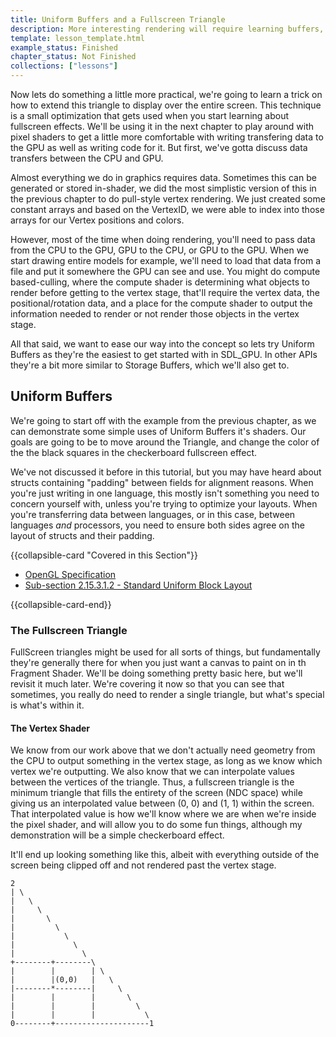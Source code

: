 ```yaml
---
title: Uniform Buffers and a Fullscreen Triangle
description: More interesting rendering will require learning buffers, we'll begin with the simplest type to use, Uniform Buffers. As well as an example of why you might actually use a single triangle later on in your Graphics journey.
template: lesson_template.html
example_status: Finished
chapter_status: Not Finished
collections: ["lessons"]
---
```


Now lets do something a little more practical, we're going to learn a trick on how to extend this triangle to display over the entire screen. This technique is a small optimization that gets used when you start learning about fullscreen effects. We'll be using it in the next chapter to play around with pixel shaders to get a little more comfortable with writing transfering data to the GPU as well as writing code for it. But first, we've gotta discuss data transfers between the CPU and GPU.

Almost everything we do in graphics requires data. Sometimes this can be generated or stored in-shader, we did the most simplistic version of this in the previous chapter to do pull-style vertex rendering. We just created some constant arrays and based on the VertexID, we were able to index into those arrays for our Vertex positions and colors. 

However, most of the time when doing rendering, you'll need to pass data from the CPU to the GPU, GPU to the CPU, or GPU to the GPU. When we start drawing entire models for example, we'll need to load that data from a file and put it somewhere the GPU can see and use. You might do compute based-culling, where the compute shader is determining what objects to render before getting to the vertex stage, that'll require the vertex data, the positional/rotation data, and a place for the compute shader to output the information needed to render or not render those objects in the vertex stage.

All that said, we want to ease our way into the concept so lets try Uniform Buffers as they're the easiest to get started with in SDL_GPU. In other APIs they're a bit more similar to Storage Buffers, which we'll also get to. 

## Uniform Buffers

We're going to start off with the example from the previous chapter, as we can demonstrate some simple uses of Uniform Buffers it's shaders. Our goals are going to be to move around the Triangle, and change the color of the the black squares in the checkerboard fullscreen effect.

We've not discussed it before in this tutorial, but you may have heard about structs containing "padding" between fields for alignment reasons. When you're just writing in one language, this mostly isn't something you need to concern yourself with, unless you're trying to optimize your layouts. When you're transferring data between languages, or in this case, between languages _and_ processors, you need to ensure both sides agree on the layout of structs and their padding.


{{collapsible-card "Covered in this Section"}}

 - [OpenGL Specification](https://registry.khronos.org/OpenGL/specs/gl/glspec45.core.pdf#page=159)
 - [Sub-section 2.15.3.1.2 - Standard Uniform Block Layout](https://registry.khronos.org/OpenGL/extensions/ARB/ARB_uniform_buffer_object.txt)

{{collapsible-card-end}}


### The Fullscreen Triangle

FullScreen triangles might be used for all sorts of things, but fundamentally they're generally there for when you just want a canvas to paint on in th Fragment Shader. We'll be doing something pretty basic here, but we'll revisit it much later. We're covering it now so that you can see that sometimes, you really do need to render a single triangle, but what's special is what's within it.

#### The Vertex Shader 

We know from our work above that we don't actually need geometry from the CPU to output something in the vertex stage, as long as we know which vertex we're outputting. We also know that we can interpolate values between the vertices of the triangle. Thus, a fullscreen triangle is the minimum triangle that fills the entirety of the screen (NDC space) while giving us an interpolated value between (0, 0) and (1, 1) within the screen. That interpolated value is how we'll know where we are when we're inside the pixel shader, and will allow you to do some fun things, although my demonstration will be a simple checkerboard effect.

It'll end up looking something like this, albeit with everything outside of the screen being clipped off and not rendered past the vertex stage.

```
2
| \ 
|   \
|     \
|       \
|         \
|           \
|             \
|               \
+--------+--------\
|        |        | \
|        |(0,0)   |   \
|--------*--------|     \
|        |        |       \
|        |        |         \
|        |        |           \
0--------+---------------------1

```
